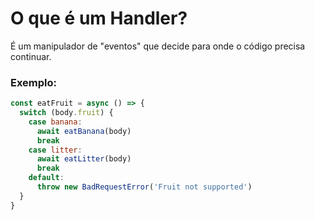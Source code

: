 # O que é um Handler?

É um manipulador de "eventos" que decide para onde o código precisa continuar.

### Exemplo:

```js
const eatFruit = async () => {
  switch (body.fruit) {
    case banana:
      await eatBanana(body)
      break
    case litter:
      await eatLitter(body)
      break
    default:
      throw new BadRequestError('Fruit not supported')
  }
}
```
